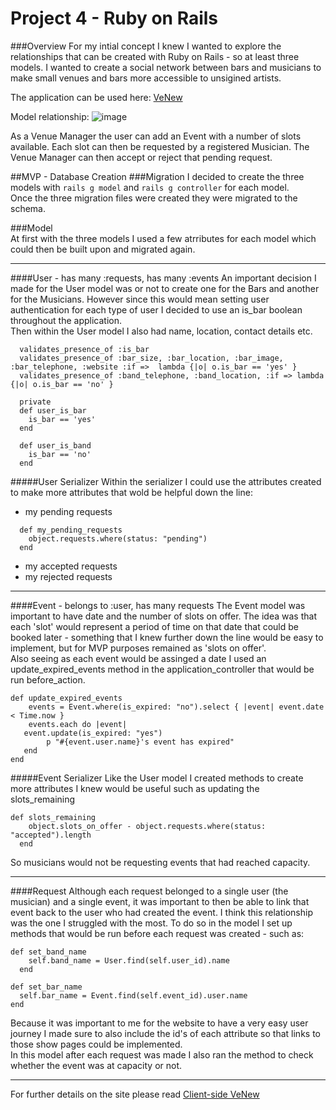 # Project 4 - Ruby on Rails

###Overview
For my intial concept I knew I wanted to explore the relationships that can be created with Ruby on Rails - so at least three models. I wanted to create a social network between bars and musicians to make small venues and bars more accessible to unsigined artists.
  
The application can be used here: [VeNew](https://client-thingy.herokuapp.com/)

Model relationship:
![image](http://i.imgur.com/MhFHfsY.png) 


As a Venue Manager the user can add an Event with a number of slots available. Each slot can then be requested by a registered Musician. The Venue Manager can then accept or reject that pending request.  

##MVP - Database Creation
###Migration
I decided to create the three models with 
```rails g model``` and ```rails g controller``` for each model.  
Once the three migration files were created they were migrated to the schema.  

###Model  
At first with the three models I used a few atrributes for each model which could then be built upon and migrated again. 

*** 
####User - has many :requests, has many :events
An important decision I made for the User model was or not to create one for the Bars and another for the Musicians. However since this would mean setting user authentication for each type of user I decided to use an is_bar boolean throughout the application.  
Then within the User model I also had name, location, contact details etc.  
 
```
  validates_presence_of :is_bar
  validates_presence_of :bar_size, :bar_location, :bar_image, :bar_telephone, :website :if =>  lambda {|o| o.is_bar == 'yes' }
  validates_presence_of :band_telephone, :band_location, :if => lambda {|o| o.is_bar == 'no' }

  private
  def user_is_bar
    is_bar == 'yes'
  end

  def user_is_band
    is_bar == 'no'
  end
```  


#####User Serializer
Within the serializer I could use the attributes created to make more attributes that wold be helpful down the line:  
  
* my pending requests  

```
  def my_pending_requests
    object.requests.where(status: "pending")
  end
```  
 
* my accepted requests
* my rejected requests


***
####Event - belongs to :user, has many requests
The Event model was important to have date and the number of slots on offer. The idea was that each 'slot' would represent a period of time on that date that could be booked later - something that I knew further down the line would be easy to implement, but for MVP purposes remained as 'slots on offer'.  
Also seeing as each event would be assinged a date I used an update_expired_events method in the application_controller that would be run before_action.  

```
def update_expired_events
	events = Event.where(is_expired: "no").select { |event| event.date < Time.now }
	events.each do |event|
   event.update(is_expired: "yes")
   		p "#{event.user.name}'s event has expired"
   end
end
```

#####Event Serializer
Like the User model I created methods to create more attributes I knew would be useful such as updating the slots_remaining  

```
def slots_remaining
    object.slots_on_offer - object.requests.where(status: "accepted").length
  end
```  
So musicians would not be requesting events that had reached capacity.  

***
####Request
Although each request belonged to a single user (the musician) and a single event, it was important to then be able to link that event back to the user who had created the event. I think this relationship was the one I struggled with the most. To do so in the model I set up methods that would be run before each request was created - such as:   

```
def set_band_name
    self.band_name = User.find(self.user_id).name
  end
  
def set_bar_name
  self.bar_name = Event.find(self.event_id).user.name
end  
```
Because it was important to me for the website to have a very easy user journey I made sure to also include the id's of each attribute so that links to those show pages could be implemented.  
In this model after each request was made I also ran the method to check whether the event was at capacity or not. 

*** 

For further details on the site please read [Client-side VeNew](https://github.com/Steph-6/WDI_PROJECT_4_CLIENT/blob/master/README.md)


